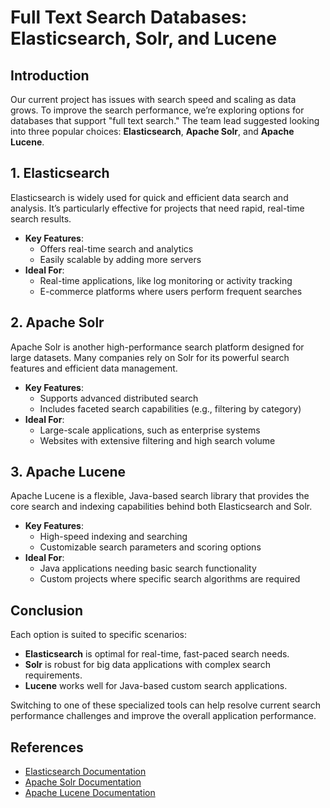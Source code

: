 # Full Text Search Databases: Elasticsearch, Solr, and Lucene

## Introduction
Our current project has issues with search speed and scaling as data grows. To improve the search performance, we’re exploring options for databases that support "full text search." The team lead suggested looking into three popular choices: **Elasticsearch**, **Apache Solr**, and **Apache Lucene**. 

## 1. Elasticsearch
Elasticsearch is widely used for quick and efficient data search and analysis. It’s particularly effective for projects that need rapid, real-time search results.

* **Key Features**:
  - Offers real-time search and analytics
  - Easily scalable by adding more servers
* **Ideal For**:
  - Real-time applications, like log monitoring or activity tracking
  - E-commerce platforms where users perform frequent searches

## 2. Apache Solr
Apache Solr is another high-performance search platform designed for large datasets. Many companies rely on Solr for its powerful search features and efficient data management.

* **Key Features**:
  - Supports advanced distributed search
  - Includes faceted search capabilities (e.g., filtering by category)
* **Ideal For**:
  - Large-scale applications, such as enterprise systems
  - Websites with extensive filtering and high search volume


## 3. Apache Lucene
Apache Lucene is a flexible, Java-based search library that provides the core search and indexing capabilities behind both Elasticsearch and Solr.

* **Key Features**:
  - High-speed indexing and searching
  - Customizable search parameters and scoring options
* **Ideal For**:
  - Java applications needing basic search functionality
  - Custom projects where specific search algorithms are required

## Conclusion
Each option is suited to specific scenarios:
* **Elasticsearch** is optimal for real-time, fast-paced search needs.
* **Solr** is robust for big data applications with complex search requirements.
* **Lucene** works well for Java-based custom search applications.

Switching to one of these specialized tools can help resolve current search performance challenges and improve the overall application performance.

## References
* [Elasticsearch Documentation](https://www.elastic.co/guide/en/elasticsearch/reference/current/index.html)
* [Apache Solr Documentation](https://solr.apache.org/guide/)
* [Apache Lucene Documentation](https://lucene.apache.org/core/)
